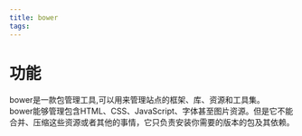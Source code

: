 ```yaml
---
title: bower
tags:
---
```


# 功能  
bower是一款包管理工具,可以用来管理站点的框架、库、资源和工具集。  
bower能够管理包含HTML、CSS、JavaScript、字体甚至图片资源。但是它不能合并、压缩这些资源或者其他的事情，它只负责安装你需要的版本的包及其依赖。

